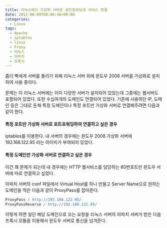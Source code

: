 ```yaml
---
title: 리눅스에서 가상화 서버로 포트포워딩과 서비스 연결
date: 2012-06-09T00:46:46+09:00
categories:
  - Linux
tags:
  - Apache
  - iptables
  - linux
  - Proxy
  - 리눅스
  - 아파치
  - 프록시
---
```

좀더 빡세게 서버를 돌리기 위해 리눅스 서버 위에 윈도우 2008 서버를 가상화로 설치하여 사용 중이다.

문제는 이 리눅스 서버에는 이미 다양한 서버가 설치되어 있었는데 그중에는 웹서버도 포함되어 있었다. 또한 수십여개의 도메인도 연결되어 있었다. 기존에 사용하던 IP, 도메인 등은 그대로 둔채 특정 도메인이나 특정 포트만 가상화 서버로 연결해주려면 다음과 같이 한다.

#### 특정 포트만 가상화 서버로 포트포워딩하여 연결하고 싶은 경우

iptables를 이용한다. 내 서버의 경우에는 윈도우 2008 가상화 서버에 192.168.122.95 라는 아이피가 부여되어 있었다.

#### 특정 도메인만 가상화 서버로 연결하고 싶은 경우

이건 꽤 문제가 되는데 내 경우에는 HTTP 웹서비스를 담당하는 80번포트만 윈도우 서버에 따로 연결하고 싶었다.

아파치 서버의 conf 파일에서 Virtual Host를 하나 만들고 Server Name으로 원하는 도메인을 적은 다음과 같이 ProxyPass를 잡아준다.

```apache
ProxyPass / http://192.168.122.95/  
ProxyPassReverse / http://192.168.122.95/
```

이렇게 하면 일단 해당 도메인으로 오는 요청을 리눅스 서버의 아파치 서버가 받은 다음 프록시 모듈을 이용해서 윈도우 서버로 통신을 넘겨준다.
